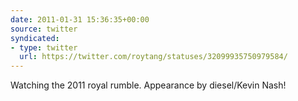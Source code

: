 ```yaml
---
date: 2011-01-31 15:36:35+00:00
source: twitter
syndicated:
- type: twitter
  url: https://twitter.com/roytang/statuses/32099935750979584/
---
```


Watching the 2011 royal rumble. Appearance by diesel/Kevin Nash!
